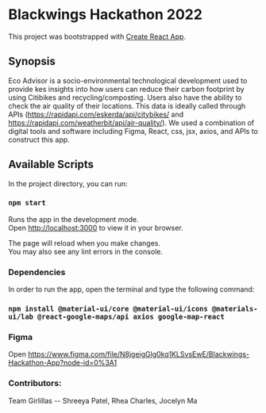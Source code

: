 # Blackwings Hackathon 2022 

This project was bootstrapped with [Create React App](https://github.com/facebook/create-react-app).

## Synopsis
Eco Advisor is a socio-environmental technological development used to provide kes insights into how users can reduce their carbon footprint by using Citibikes and recycling/composting. Users also have the ability to check the air quality of their locations. This data is ideally called through APIs (https://rapidapi.com/eskerda/api/citybikes/ and https://rapidapi.com/weatherbit/api/air-quality/). We used a combination of digital tools and software including Figma, React, css, jsx, axios, and APIs to construct this app. 

## Available Scripts

In the project directory, you can run:

### `npm start`

Runs the app in the development mode.\
Open [http://localhost:3000](http://localhost:3000) to view it in your browser.

The page will reload when you make changes.\
You may also see any lint errors in the console.

### Dependencies

In order to run the app, open the terminal and type the following command:

### `npm install @material-ui/core @material-ui/icons @materials-ui/lab @react-google-maps/api axios google-map-react`

### Figma
Open https://www.figma.com/file/N8jgeigGlg0kq1KLSvsEwE/Blackwings-Hackathon-App?node-id=0%3A1

### Contributors: 
Team Girlillas -- Shreeya Patel, Rhea Charles, Jocelyn Ma


